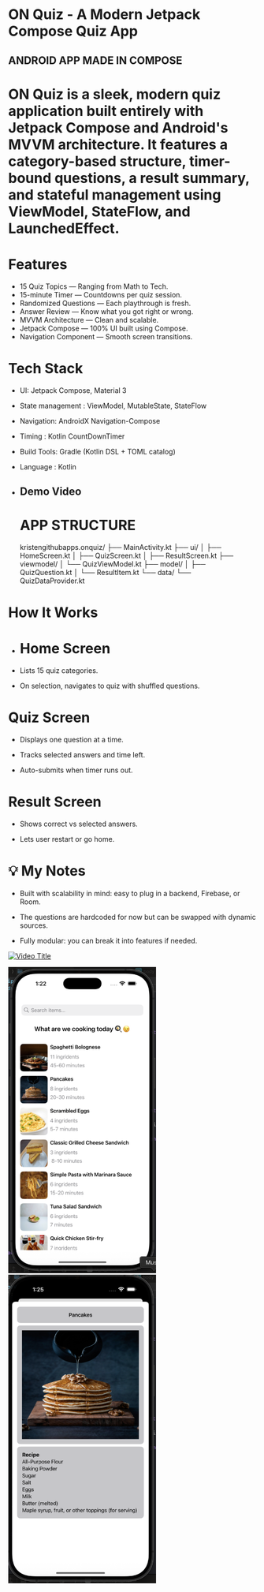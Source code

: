 # ON Quiz - A Modern Jetpack Compose Quiz App

## ANDROID APP MADE IN COMPOSE

# ON Quiz is a sleek, modern quiz application built entirely with Jetpack Compose and Android's MVVM architecture. It features a category-based structure, timer-bound questions, a result summary, and stateful management using ViewModel, StateFlow, and LaunchedEffect.

# Features
* 15 Quiz Topics — Ranging from Math to Tech.
* 15-minute Timer — Countdowns per quiz session.
* Randomized Questions — Each playthrough is fresh.
* Answer Review — Know what you got right or wrong.
* MVVM Architecture — Clean and scalable.
* Jetpack Compose — 100% UI built using Compose.
* Navigation Component — Smooth screen transitions.

# Tech Stack
* UI: Jetpack Compose, Material 3
* State management : ViewModel, MutableState, StateFlow
* Navigation: AndroidX Navigation-Compose
* Timing : 	Kotlin CountDownTimer
* Build Tools: Gradle (Kotlin DSL + TOML catalog)
* Language : Kotlin

* ## Demo Video

  # APP STRUCTURE
  kristengithubapps.onquiz/
├── MainActivity.kt
├── ui/
│   ├── HomeScreen.kt
│   ├── QuizScreen.kt
│   ├── ResultScreen.kt
├── viewmodel/
│   └── QuizViewModel.kt
├── model/
│   ├── QuizQuestion.kt
│   └── ResultItem.kt
└── data/
    └── QuizDataProvider.kt

# How It Works
* # Home Screen
* Lists 15 quiz categories.

* On selection, navigates to quiz with shuffled questions.

# Quiz Screen
* Displays one question at a time.

* Tracks selected answers and time left.

* Auto-submits when timer runs out.

# Result Screen
* Shows correct vs selected answers.

* Lets user restart or go home.

# 💡 My Notes
* Built with scalability in mind: easy to plug in a backend, Firebase, or Room.

* The questions are hardcoded for now but can be swapped with dynamic sources.

* Fully modular: you can break it into features if needed.


<a href="https://youtu.be/bdnvQeJmWLA">
  <img src="https://img.youtube.com/vi/bdnvQeJmWLA/maxresdefault.jpg" alt="Video Title" width="500" />
</a>

<img src="https://github.com/Kristen-Gallant/O_N_Recipe_Picker/blob/5c09df0c9e504365d03725726d9c73f7660023dc/O_N_RECIPE_PICKER.png" alt="Alt Text" width="300" /> <img src="https://github.com/Kristen-Gallant/O_N_Recipe_Picker/blob/814b8c846ce5d993fec6405dbaa7422344336d2a/O_N_RECIPE_PICKER_01.png" alt="Alt Text" width="300" />








